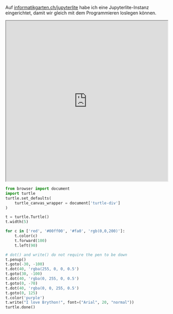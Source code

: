 Auf [informatikgarten.ch/jupyterlite](https://informatikgarten.ch/jupyterlite/) habe ich eine Jupyterlite-Instanz eingerichtet, damit wir gleich mit dem Programmieren loslegen können. 


<iframe
  src="https://informatikgarten.ch/jupyterlite/retro/notebooks/?path=pyodide/plotly.ipynb"
  width="100%"
  height="500px"
>
</iframe>

```python
from browser import document
import turtle
turtle.set_defaults(
	turtle_canvas_wrapper = document['turtle-div']
)

t = turtle.Turtle()
t.width(5)

for c in ['red', '#00ff00', '#fa0', 'rgb(0,0,200)']:
	t.color(c)
	t.forward(100)
	t.left(90)

# dot() and write() do not require the pen to be down
t.penup()
t.goto(-30, -100)
t.dot(40, 'rgba(255, 0, 0, 0.5')
t.goto(30, -100)
t.dot(40, 'rgba(0, 255, 0, 0.5')
t.goto(0, -70)
t.dot(40, 'rgba(0, 0, 255, 0.5')
t.goto(0, 125)
t.color('purple')
t.write("I love Brython!", font=("Arial", 20, "normal"))
turtle.done()
```